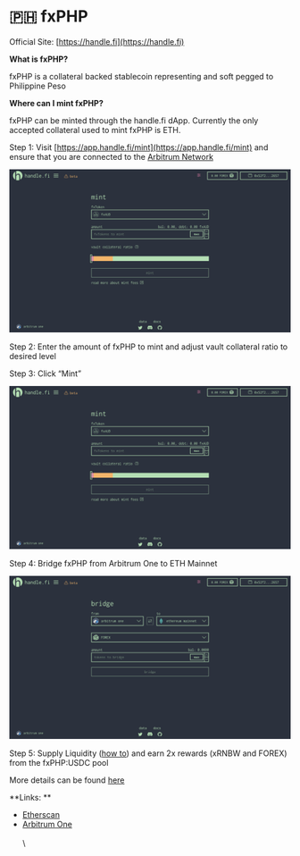 # 🇵🇭 fxPHP



Official Site: [https://handle.fi](https://handle.fi)

**What is fxPHP?**

&#x20;fxPHP is a collateral backed stablecoin representing and soft pegged to Philippine Peso

**Where can I mint fxPHP?**

fxPHP can be minted through the handle.fi dApp. Currently the only accepted collateral used to mint fxPHP is ETH.

Step 1: Visit [https://app.handle.fi/mint](https://app.handle.fi/mint) and ensure that you are connected to the [Arbitrum Network](https://medium.com/stakingbits/guide-to-arbitrum-and-setting-up-metamask-for-arbitrum-543e513cdd8b)

![](<../.gitbook/assets/Screenshot 2021-11-16 at 4.49.59 PM (1).png>)

Step 2: Enter the amount of fxPHP to mint and adjust vault collateral ratio to desired level

Step 3: Click “Mint”

![](<../.gitbook/assets/Screenshot 2021-11-16 at 4.49.59 PM (1).png>)

Step 4: Bridge fxPHP from Arbitrum One to ETH Mainnet

![](<../.gitbook/assets/Screenshot 2021-11-16 at 4.54.13 PM.png>)

Step 5: Supply Liquidity ([how to](https://docs.halodao.com/get-started/how-to-supply-liquidity/how-to-supply-liquidity-to-halodao-liquidity-pools)) and earn 2x rewards (xRNBW and FOREX) from the fxPHP:USDC pool

More details can be found [here](https://docs.handle.fi/the-platform/key-functions/mint)

**Links: **

* [Etherscan](https://etherscan.io/token/0x3d147cd9ac957b2a5f968de9d1c6b9d0872286a0)
* [Arbitrum One](https://arbiscan.io/token/0x7E141940932E3D13bfa54B224cb4a16510519308)\
  \
  \
